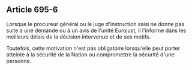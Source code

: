 Article 695-6
----
Lorsque le procureur général ou le juge d'instruction saisi ne donne pas suite à
une demande ou à un avis de l'unité Eurojust, il l'informe dans les meilleurs
délais de la décision intervenue et de ses motifs.

Toutefois, cette motivation n'est pas obligatoire lorsqu'elle peut porter
atteinte à la sécurité de la Nation ou compromettre la sécurité d'une personne.
